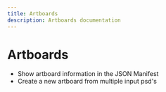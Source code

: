 ```yaml
---
title: Artboards
description: Artboards documentation
---
```


# Artboards

* Show artboard information in the JSON Manifest
* Create a new artboard from multiple input psd's
